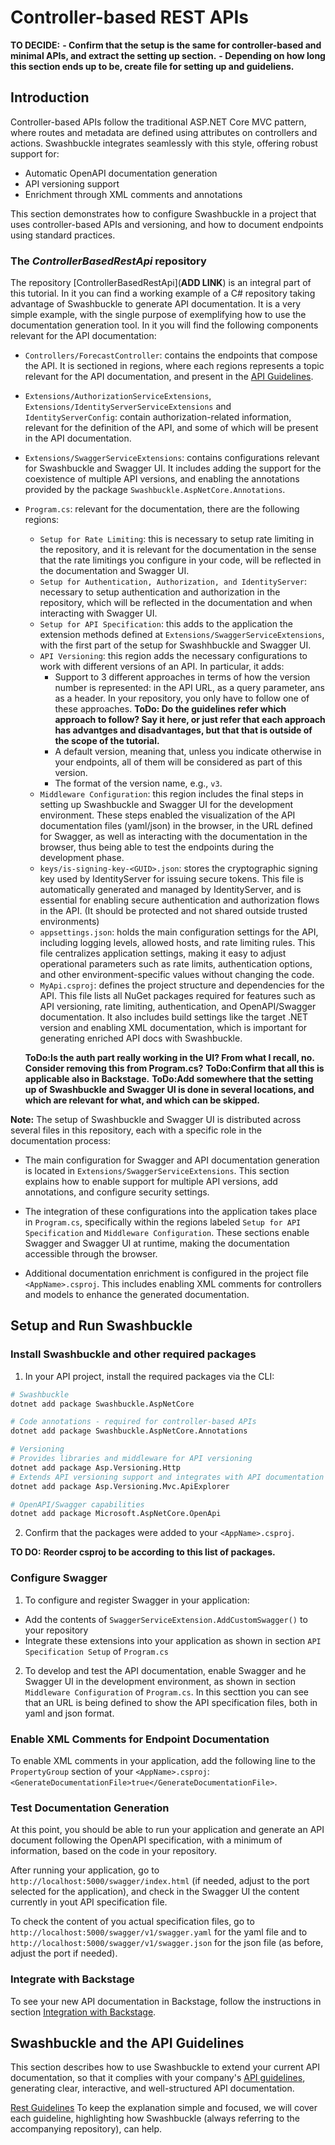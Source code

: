 # Controller-based REST APIs

**TO DECIDE:**
**- Confirm that the setup is the same for controller-based and minimal APIs, and extract the setting up section.**
**- Depending on how long this section ends up to be, create file for setting up and guideliens.**

## Introduction

Controller-based APIs follow the traditional ASP.NET Core MVC pattern, where routes and metadata are defined using attributes on controllers and actions. Swashbuckle integrates seamlessly with this style, offering robust support for:

- Automatic OpenAPI documentation generation
- API versioning support
- Enrichment through XML comments and annotations

This section demonstrates how to configure Swashbuckle in a project that uses controller-based APIs and versioning, and how to document endpoints using standard practices.

### The *ControllerBasedRestApi* repository

The repository [ControllerBasedRestApi](**ADD LINK**) is an integral part of this tutorial. In it you can find a working example of a C# repository taking advantage of Swashbuckle to generate API documentation.
It is a very simple example, with the single purpose of exemplifying how to use the documentation generation tool.
In it you will find the following components relevant for the API documentation:

- `Controllers/ForecastController`: contains the endpoints that compose the API. It is sectioned in regions, where each regions represents a topic relevant for the API documentation, and present in the [API Guidelines](https://gitlab.prod.sgre.one/devsecops/api-governance/api-guidelines).
- `Extensions/AuthorizationServiceExtensions`, `Extensions/IdentityServerServiceExtensions` and `IdentityServerConfig`: contain authorization-related information, relevant for the definition of the API, and some of which will be present in the API documentation.
- `Extensions/SwaggerServiceExtensions`: contains configurations relevant for Swashbuckle and Swagger UI. It includes adding the support for the coexistence of multiple API versions, and enabling the annotations provided by the package `Swashbuckle.AspNetCore.Annotations`.
- `Program.cs`: relevant for the documentation, there are the following regions:
  - `Setup for Rate Limiting`: this is necessary to setup rate limiting in the repository, and it is relevant for the documentation in the sense that the rate limitings you configure in your code, will be reflected in the documentation and Swagger UI.
  - `Setup for Authentication, Authorization, and IdentityServer`: necessary to setup authentication and authorization in the repository, which will be reflected in the documentation and when interacting with Swagger UI.
  - `Setup for API Specification`: this adds to the application the extension methods defined at `Extensions/SwaggerServiceExtensions`, with the first part of the setup for Swashhbuckle and Swagger UI.
  - `API Versioning`: this region adds the necessary configurations to work with different versions of an API. In particular, it adds:
    - Support to 3 different approaches in terms of how the version number is represented: in the API URL, as a query parameter, ans as a header. In your repository, you only have to follow one of these approaches. **ToDo: Do the guidelines refer which approach to follow? Say it here, or just refer that each approach has advantges and disadvantages, but that that is outside of the scope of the tutorial.**
    - A default version, meaning that, unless you indicate otherwise in your endpoints, all of them will be considered as part of this version.
    - The format of the version name, e.g., `v3`.
  - `Middleware Configuration`: this region includes the final steps in setting up Swashbuckle and Swagger UI for the development environment. These steps enabled the visualization of the API documentation files (yaml/json) in the browser, in the URL defined for Swagger, as well as interacting with the documentation in the browser, thus being able to test the endpoints during the development phase.
  - `keys/is-signing-key-<GUID>.json`: stores the cryptographic signing key used by IdentityServer for issuing secure tokens. This file is automatically generated and managed by IdentityServer, and is essential for enabling secure authentication and authorization flows in the API. (It should be protected and not shared outside trusted environments)
  - `appsettings.json`: holds the main configuration settings for the API, including logging levels, allowed hosts, and rate limiting rules. This file centralizes application settings, making it easy to adjust operational parameters such as rate limits, authentication options, and other environment-specific values without changing the code.
  - `MyApi.csproj`: defines the project structure and dependencies for the API. This file lists all NuGet packages required for features such as API versioning, rate limiting, authentication, and OpenAPI/Swagger documentation. It also includes build settings like the target .NET version and enabling XML documentation, which is important for generating enriched API docs with Swashbuckle.

  **ToDo:Is the auth part really working in the UI? From what I recall, no. Consider removing this from Program.cs?**
  **ToDo:Confirm that all this is applicable also in Backstage.**
  **ToDo:Add somewhere that the setting up of Swashbuckle and Swagger UI is done in several locations, and which are relevant for what, and which can be skipped.**

**Note:**
The setup of Swashbuckle and Swagger UI is distributed across several files in this repository, each with a specific role in the documentation process:

  - The main configuration for Swagger and API documentation generation is located in `Extensions/SwaggerServiceExtensions`. This section explains how to enable support for multiple API versions, add annotations, and configure security settings.
  + The integration of these configurations into the application takes place in `Program.cs`, specifically within the regions labeled `Setup for API Specification` and `Middleware Configuration`. These sections enable Swagger and Swagger UI at runtime, making the documentation accessible through the browser.
  - Additional documentation enrichment is configured in the project file `<AppName>.csproj`. This includes enabling XML comments for controllers and models to enhance the generated documentation.

  
## Setup and Run Swashbuckle

### Install Swashbuckle and other required packages

1. In your API project, install the required packages via the CLI:

```bash
# Swashbuckle
dotnet add package Swashbuckle.AspNetCore

# Code annotations - required for controller-based APIs
dotnet add package Swashbuckle.AspNetCore.Annotations

# Versioning
# Provides libraries and middleware for API versioning
dotnet add package Asp.Versioning.Http
# Extends API versioning support and integrates with API documentation tools like Swagger
dotnet add package Asp.Versioning.Mvc.ApiExplorer

# OpenAPI/Swagger capabilities
dotnet add package Microsoft.AspNetCore.OpenApi
```

2. Confirm that the packages were added to your `<AppName>.csproj`.

**TO DO:**
**Reorder csproj to be according to this list of packages.**

### Configure Swagger

1. To configure and register Swagger in your application:

- Add the contents of `SwaggerServiceExtension.AddCustomSwagger()` to your repository
- Integrate these extensions into your application as shown in section `API Specification Setup` of `Program.cs`

2. To develop and test the API documentation, enable Swagger and he Swagger UI in the development environment, as shown in section `Middleware Configuration` of `Program.cs`.
In this secttion you can see that an URL is being defined to show the API specification files, both in yaml and json format.

### Enable XML Comments for Endpoint Documentation

To enable XML comments in your application, add the following line to the `PropertyGroup` section of your `<AppName>.csproj`: `<GenerateDocumentationFile>true</GenerateDocumentationFile>`.

### Test Documentation Generation

At this point, you should be able to run your application and generate an API document following the OpenAPI specification, with a minimum of information, based on the code in your repository.

After running your application, go to `http://localhost:5000/swagger/index.html` (if needed, adjust to the port selected for the application), and check in the Swagger UI the content currently in yout API specification file.

To check the content of you actual specification files, go to `http://localhost:5000/swagger/v1/swagger.yaml` for the yaml file and to `http://localhost:5000/swagger/v1/swagger.json` for the json file (as before, adjust the port if needed).

### Integrate with Backstage

To see your new API documentation in Backstage, follow the instructions in section [Integration with Backstage](Backstage.md#backstage).

## Swashbuckle and the API Guidelines

This section describes how to use Swashbuckle to extend your current API documentation, so that it complies with your company's [API guidelines](https://gitlab.prod.sgre.one/devsecops/api-governance/api-guidelines), generating clear, interactive, and well-structured API documentation.

[Rest Guidelines](RestGuidelines.md)
To keep the explanation simple and focused, we will cover each guideline, highlighting how Swashbuckle (always referring to the accompanying repository), can help.